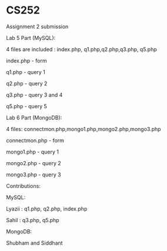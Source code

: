 # CS252
Assignment 2 submission

Lab 5 Part (MySQL):

4 files are included : index.php, q1.php,q2.php,q3.php, q5.php

index.php - form

q1.php - query 1

q2.php - query 2

q3.php - query 3 and 4

q5.php - query 5


Lab 6 Part (MongoDB):

4 files: connectmon.php,mongo1.php,mongo2.php,mongo3.php

connectmon.php - form

mongo1.php - query 1

mongo2.php - query 2

mongo3.php - query 3


Contributions:

MySQL:

Lyazii : q1.php, q2.php, index.php

Sahil : q3.php, q5.php

MongoDB:

Shubham and Siddhant
